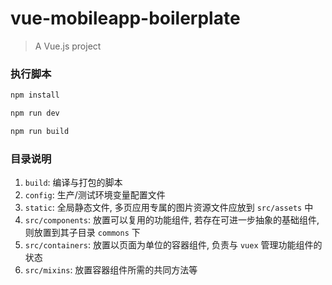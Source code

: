 # vue-mobileapp-boilerplate

> A Vue.js project

### 执行脚本

``` bash
npm install

npm run dev

npm run build
```

###  目录说明

1. ```build```: 编译与打包的脚本
2. ```config```: 生产/测试环境变量配置文件
3. ```static```: 全局静态文件, 多页应用专属的图片资源文件应放到 ```src/assets``` 中
4. ```src/components```: 放置可以复用的功能组件, 若存在可进一步抽象的基础组件, 则放置到其子目录 ```commons``` 下
5. ```src/containers```: 放置以页面为单位的容器组件, 负责与 ```vuex``` 管理功能组件的状态
6. ```src/mixins```: 放置容器组件所需的共同方法等
    
